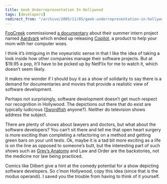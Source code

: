 ```yaml
---
title: Geek Underrepresentation In Hollywood
tags: [developers]
redirect_from: "/archive/2005/11/05/geek-underrepresentation-in-hollywood.aspx/"
---
```


[FogCreek](http://fogcreek.com/) commissioned [a
documentary](http://www.joelonsoftware.com/items/2005/11/07.html) about
their summer intern project named
[Aardvark](http://www.projectaardvark.com/archive/june.html) which ended
up releasing [Copilot](https://www.copilot.com/), a product to help your
mom with her computer woes.

I think it’s intriguing in the voyeuristic sense in that I like the idea
of taking a look inside how other companies manage their software
projects. But at $19.95 a pop, It’ll have to be picked up by NetFlix
for me to watch it, which doesn’t seem likely.

It makes me wonder if I should buy it as a show of solidarity to say
there is a demand for documentaries and movies that provide a realistic
view of software development.

Perhaps not surprisingly, software development doesn’t get much respect
nor recognition in Hollywood. The depictions out there that do exist are
typically ludicrous ([Swordfish](http://www.imdb.com/title/tt0244244/)
anyone?). Neither do television shows address the subject.

There are plenty of shows about lawyers and doctors, but what about the
software developers? You can’t sit there and tell me that open heart
surgery is more exciting than completing a refactoring on a method and
getting green bars on your unit tests. Ok, maybe it is a tad bit more
exciting as a life is on the line as opposed to someone’s butt, but the
interesting part of such shows such as [Grey’s
Anatomy](http://abc.go.com/primetime/greysanatomy/) and Law and Order
are the backstories, not the medicine nor law being practiced.

Comics like Dilbert give a hint at the comedy potential for a show
depicting software developers. So c’mon Hollywood, copy this idea (since
that is the modus operandi). I saved you the trouble from having to
think of it yourself.

